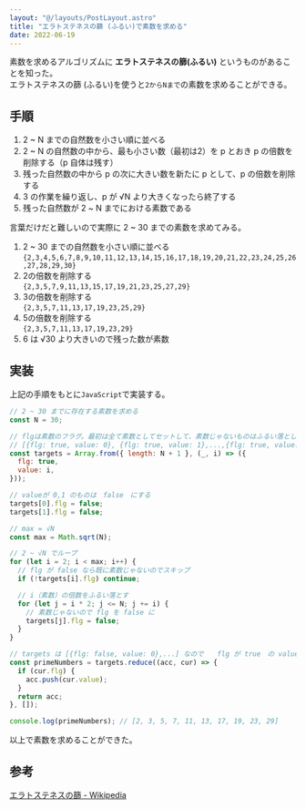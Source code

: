 ```yaml
---
layout: "@/layouts/PostLayout.astro"
title: "エラトステネスの篩 (ふるい)で素数を求める"
date: 2022-06-19
---
```


素数を求めるアルゴリズムに **エラトステネスの篩(ふるい)** というものがあることを知った。  
エラトステネスの篩 (ふるい)を使うと`2からNまで`の素数を求めることができる。

## 手順

1. 2 ~ N までの自然数を小さい順に並べる
2. 2 ~ N の自然数の中から、最も小さい数（最初は2）を p とおき p の倍数を削除する（p 自体は残す）
3. 残った自然数の中から p の次に大きい数を新たに p として、p の倍数を削除する
4. 3 の作業を繰り返し、p が √N より大きくなったら終了する
5. 残った自然数が 2 ~ N までにおける素数である

言葉だけだと難しいので実際に 2 ~ 30 までの素数を求めてみる。

1. 2 ~ 30 までの自然数を小さい順に並べる  
`{2,3,4,5,6,7,8,9,10,11,12,13,14,15,16,17,18,19,20,21,22,23,24,25,26,27,28,29,30}`
2. 2の倍数を削除する  
`{2,3,5,7,9,11,13,15,17,19,21,23,25,27,29}`
3. 3の倍数を削除する  
`{2,3,5,7,11,13,17,19,23,25,29}`
4. 5の倍数を削除する  
`{2,3,5,7,11,13,17,19,23,29}`
5. 6 は √30 より大きいので残った数が素数

## 実装

上記の手順をもとに`JavaScript`で実装する。

```js
// 2 ~ 30 までに存在する素数を求める
const N = 30;

// flgは素数のフラグ。最初は全て素数としてセットして、素数じゃないものはふるい落としていく
// [{flg: true, value: 0}, {flg: true, value: 1},...,{flg: true, value:30}]
const targets = Array.from({ length: N + 1 }, (_, i) => ({
  flg: true,
  value: i,
}));

// valueが 0,1 のものは　false　にする
targets[0].flg = false;
targets[1].flg = false;

// max = √N
const max = Math.sqrt(N);

// 2 ~ √N でループ
for (let i = 2; i < max; i++) {
  // flg が false なら既に素数じゃないのでスキップ
  if (!targets[i].flg) continue;

  // i（素数）の倍数をふるい落とす
  for (let j = i * 2; j <= N; j += i) {
    // 素数じゃないので flg を false に
    targets[j].flg = false;
  }
}

// targets は [{flg: false, value: 0},...] なので　　flg が true　の value だけを配列として取り出す
const primeNumbers = targets.reduce((acc, cur) => {
  if (cur.flg) {
    acc.push(cur.value);
  }
  return acc;
}, []);

console.log(primeNumbers); // [2, 3, 5, 7, 11, 13, 17, 19, 23, 29]
```

以上で素数を求めることができた。

## 参考

[エラトステネスの篩 - Wikipedia](https://ja.wikipedia.org/wiki/%E3%82%A8%E3%83%A9%E3%83%88%E3%82%B9%E3%83%86%E3%83%8D%E3%82%B9%E3%81%AE%E7%AF%A9)